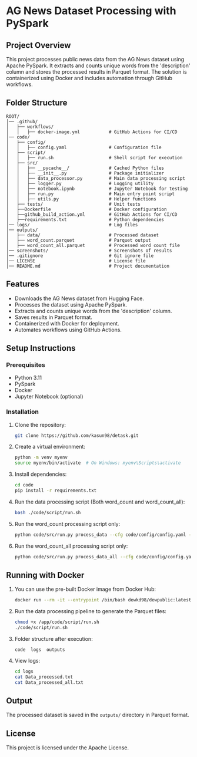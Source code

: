 # AG News Dataset Processing with PySpark

## Project Overview
This project processes public news data from the AG News dataset using Apache PySpark. It extracts and counts unique words from the 'description' column and stores the processed results in Parquet format. The solution is containerized using Docker and includes automation through GitHub workflows.

## Folder Structure
```
ROOT/
│── .github/
│   ├── workflows/
│   │   ├── docker-image.yml           # GitHub Actions for CI/CD
│── code/
│   ├── config/
│   │   ├── config.yaml                # Configuration file
│   ├── script/
│   │   ├── run.sh                     # Shell script for execution
│   ├── src/
│   │   ├── __pycache__/               # Cached Python files
│   │   ├── __init__.py                # Package initializer
│   │   ├── data_processor.py          # Main data processing script
│   │   ├── logger.py                  # Logging utility
│   │   ├── notebook.ipynb             # Jupyter Notebook for testing
│   │   ├── run.py                     # Main entry point script
│   │   ├── utils.py                   # Helper functions
│   ├── tests/                         # Unit tests
│   ├──Dockerfile                      # Docker configuration
│   ├──github_build_action.yml         # GitHub Actions for CI/CD
│   ├──requirements.txt                # Python dependencies
│── logs/                              # Log files
│── outputs/
│   ├── data/                          # Processed dataset
│   ├── word_count.parquet             # Parquet output
│   ├── word_count_all.parquet         # Processed word count file
│── screenshots/                       # Screenshots of results
│── .gitignore                         # Git ignore file
│── LICENSE                            # License file
│── README.md                          # Project documentation
```

## Features
- Downloads the AG News dataset from Hugging Face.
- Processes the dataset using Apache PySpark.
- Extracts and counts unique words from the 'description' column.
- Saves results in Parquet format.
- Containerized with Docker for deployment.
- Automates workflows using GitHub Actions.

## Setup Instructions

### Prerequisites
- Python 3.11
- PySpark
- Docker
- Jupyter Notebook (optional)

### Installation
1. Clone the repository:
   ```sh
   git clone https://github.com/kasun98/detask.git
   ```
2. Create a virtual environment:
   ```sh
   python -m venv myenv
   source myenv/bin/activate  # On Windows: myenv\Scripts\activate
   ```
3. Install dependencies:
   ```sh
   cd code
   pip install -r requirements.txt
   ```
4. Run the data processing script (Both word_count and word_count_all):
   ```sh
   bash ./code/script/run.sh
   ```
5. Run the word_count processing script only:
   ```sh
   python code/src/run.py process_data --cfg code/config/config.yaml --dataset news --dirout outputs
   ```
6. Run the word_count_all processing script only:
   ```sh
   python code/src/run.py process_data_all --cfg code/config/config.yaml --dataset news --dirout outputs
   ```

## Running with Docker
1. You can use the pre-built Docker image from Docker Hub:
   ```sh
   docker run --rm -it --entrypoint /bin/bash dewkd98/dewpublic:latest
   ```
2. Run the data processing pipeline to generate the Parquet files:
   ```sh
   chmod +x /app/code/script/run.sh
   ./code/script/run.sh
   ```
3. Folder structure after execution:
   ```
   code  logs  outputs
   ```
4. View logs:
   ```sh
   cd logs
   cat Data_processed.txt
   cat Data_processed_all.txt
   ```

## Output
The processed dataset is saved in the `outputs/` directory in Parquet format.


## License
This project is licensed under the Apache License.

